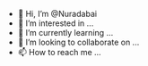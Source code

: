 - 👋 Hi, I’m @Nuradabai
- 👀 I’m interested in ...
- 🌱 I’m currently learning ...
- 💞️ I’m looking to collaborate on ...
- 📫 How to reach me ...

<!---
Nuradabai/Nuradabai is a ✨ special ✨ repository because its `README.md` (this file) appears on your GitHub profile.
You can click the Preview link to take a look at your changes.
--->
